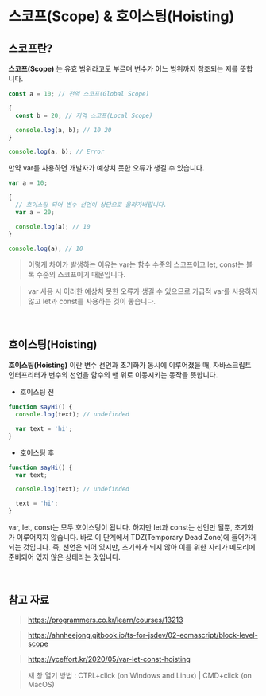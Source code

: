# 스코프(Scope) & 호이스팅(Hoisting)

## 스코프란?

**스코프(Scope)** 는 유효 범위라고도 부르며 변수가 어느 범위까지 참조되는 지를 뜻합니다.

```javascript
const a = 10; // 전역 스코프(Global Scope)

{
  const b = 20; // 지역 스코프(Local Scope)

  console.log(a, b); // 10 20
}

console.log(a, b); // Error
```

만약 var를 사용하면 개발자가 예상치 못한 오류가 생길 수 있습니다.

```javascript
var a = 10;

{
  // 호이스팅 되어 변수 선언이 상단으로 올라가버립니다.
  var a = 20;

  console.log(a); // 10
}

console.log(a); // 10
```

> 이렇게 차이가 발생하는 이유는 var는 함수 수준의 스코프이고 let, const는 블록 수준의 스코프이기 때문입니다.

> var 사용 시 이러한 예상치 못한 오류가 생길 수 있으므로 가급적 var를 사용하지 않고 let과 const를 사용하는 것이 좋습니다.

<br />

## 호이스팅(Hoisting)

**호이스팅(Hoisting)** 이란 변수 선언과 초기화가 동시에 이루어졌을 때, 자바스크립트 인터프리터가 변수의 선언을 함수의 맨 위로 이동시키는 동작을 뜻합니다.

- 호이스팅 전

```javascript
function sayHi() {
  console.log(text); // undefinded

  var text = 'hi';
}
```

- 호이스팅 후

```javascript
function sayHi() {
  var text;

  console.log(text); // undefinded

  text = 'hi';
}
```

var, let, const는 모두 호이스팅이 됩니다. 하지만 let과 const는 선언만 될뿐, 초기화가 이루어지지 않습니다. 바로 이 단계에서 TDZ(Temporary Dead Zone)에 들어가게 되는 것입니다. 즉, 선언은 되어 있지만, 초기화가 되지 않아 이를 위한 자리가 메모리에 준비되어 있지 않은 상태라는 것입니다.

<br />

## 참고 자료

> https://programmers.co.kr/learn/courses/13213

> https://ahnheejong.gitbook.io/ts-for-jsdev/02-ecmascript/block-level-scope

> https://yceffort.kr/2020/05/var-let-const-hoisting

> 새 창 열기 방법 : CTRL+click (on Windows and Linux) | CMD+click (on MacOS)
